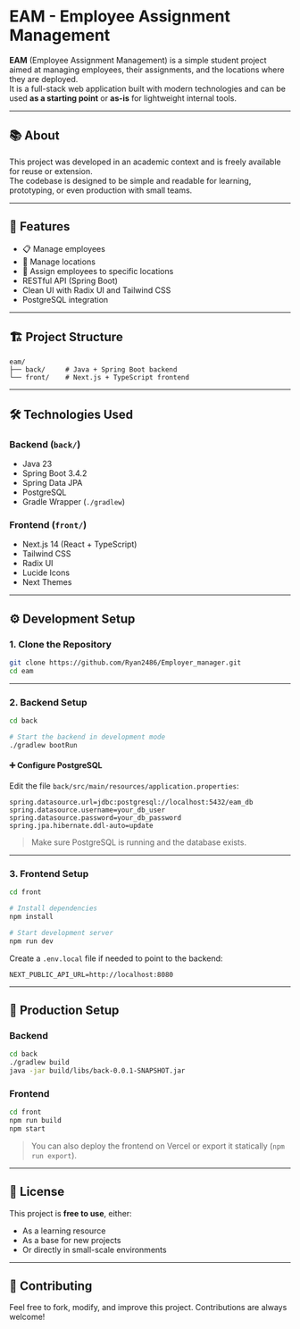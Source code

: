 # EAM - Employee Assignment Management

**EAM** (Employee Assignment Management) is a simple student project aimed at managing employees, their assignments, and the locations where they are deployed.  
It is a full-stack web application built with modern technologies and can be used **as a starting point** or **as-is** for lightweight internal tools.

---

## 📚 About

This project was developed in an academic context and is freely available for reuse or extension.  
The codebase is designed to be simple and readable for learning, prototyping, or even production with small teams.

---

## 🧩 Features

- 📋 Manage employees
- 📍 Manage locations
- 🔄 Assign employees to specific locations
- RESTful API (Spring Boot)
- Clean UI with Radix UI and Tailwind CSS
- PostgreSQL integration

---

## 🏗️ Project Structure

```
eam/
├── back/     # Java + Spring Boot backend
└── front/    # Next.js + TypeScript frontend
```

---

## 🛠️ Technologies Used

### Backend (`back/`)

- Java 23
- Spring Boot 3.4.2
- Spring Data JPA
- PostgreSQL
- Gradle Wrapper (`./gradlew`)

### Frontend (`front/`)

- Next.js 14 (React + TypeScript)
- Tailwind CSS
- Radix UI
- Lucide Icons
- Next Themes

---

## ⚙️ Development Setup

### 1. Clone the Repository

```bash
git clone https://github.com/Ryan2486/Employer_manager.git
cd eam
```

---

### 2. Backend Setup

```bash
cd back

# Start the backend in development mode
./gradlew bootRun
```

#### ➕ Configure PostgreSQL

Edit the file `back/src/main/resources/application.properties`:

```properties
spring.datasource.url=jdbc:postgresql://localhost:5432/eam_db
spring.datasource.username=your_db_user
spring.datasource.password=your_db_password
spring.jpa.hibernate.ddl-auto=update
```

> Make sure PostgreSQL is running and the database exists.

---

### 3. Frontend Setup

```bash
cd front

# Install dependencies
npm install

# Start development server
npm run dev
```

Create a `.env.local` file if needed to point to the backend:

```env
NEXT_PUBLIC_API_URL=http://localhost:8080
```

---

## 🚀 Production Setup

### Backend

```bash
cd back
./gradlew build
java -jar build/libs/back-0.0.1-SNAPSHOT.jar
```

### Frontend

```bash
cd front
npm run build
npm start
```

> You can also deploy the frontend on Vercel or export it statically (`npm run export`).

---

## 📄 License

This project is **free to use**, either:

- As a learning resource
- As a base for new projects
- Or directly in small-scale environments

---

## 🤝 Contributing

Feel free to fork, modify, and improve this project. Contributions are always welcome!
